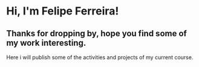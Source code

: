 # Hi, I'm Felipe Ferreira!
## Thanks for dropping by, hope you find some of my work interesting.
Here i will publish some of the activities and projects of my current course.
